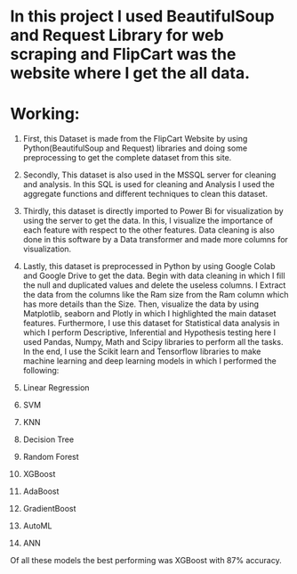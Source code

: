 # In this project I used BeautifulSoup and Request Library for web scraping and FlipCart was the website where I get the all data.

# Working:

1. First, this Dataset is made from the FlipCart Website by using Python(BeautifulSoup and Request) libraries and doing some preprocessing to get the complete dataset from this site.
2. Secondly, This dataset is also used in the MSSQL server for cleaning and analysis. In this SQL is used for cleaning and Analysis I used the aggregate functions and different techniques to clean this dataset.
3. Thirdly, this dataset is directly imported to Power Bi for visualization by using the server to get the data. In this, I visualize the importance of each feature with respect to the other features. Data cleaning is also done in this software by a Data transformer and made more columns for visualization.
4. Lastly, this dataset is preprocessed in Python by using Google Colab and Google Drive to get the data. Begin with data cleaning in which I fill the null and duplicated values and delete the useless columns. I Extract the data from the columns like the Ram size from the Ram column which has more details than the Size. Then, visualize the data by using Matplotlib, seaborn and Plotly in which I highlighted the main dataset features. Furthermore, I use this dataset for Statistical data analysis in which I perform Descriptive, Inferential and Hypothesis testing here I used Pandas, Numpy, Math and Scipy libraries to perform all the tasks. In the end, I use the Scikit learn and Tensorflow libraries to make machine learning and deep learning models in which I performed the following:

1. Linear Regression
2. SVM
3. KNN
4. Decision Tree
5. Random Forest
6. XGBoost
7. AdaBoost
8. GradientBoost
9. AutoML
10. ANN

Of all these models the best performing was XGBoost with 87% accuracy.
